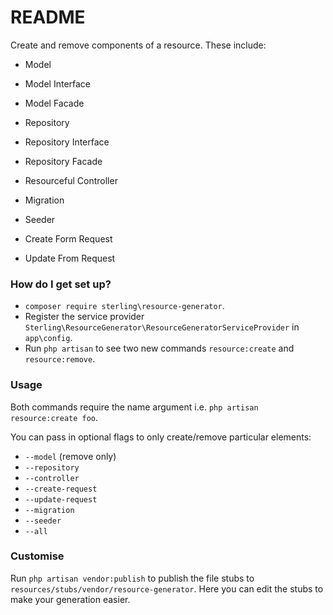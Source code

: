 # README #

Create and remove components of a resource. These include:

* Model

* Model Interface

* Model Facade

* Repository

* Repository Interface

* Repository Facade

* Resourceful Controller

* Migration

* Seeder

* Create Form Request

* Update From Request


### How do I get set up? ###

* ``` composer require sterling\resource-generator ```.
* Register the service provider ``` Sterling\ResourceGenerator\ResourceGeneratorServiceProvider ``` in ``` app\config ```.
* Run ``` php artisan ``` to see two new commands ``` resource:create ``` and ``` resource:remove ```.

### Usage ###

Both commands require the name argument i.e. ``` php artisan resource:create foo ```.

You can pass in optional flags to only create/remove particular elements:

- ``` --model ``` (remove only)
- ``` --repository ```
- ``` --controller ```
- ``` --create-request ```
- ``` --update-request ```
- ``` --migration ```
- ``` --seeder ```
- ``` --all ```

### Customise ###
Run ``` php artisan vendor:publish ``` to publish the file stubs to ``` resources/stubs/vendor/resource-generator ```. Here you can edit the stubs to make your generation easier.